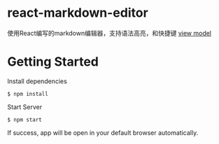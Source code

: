 # react-markdown-editor
使用React编写的markdown编辑器，支持语法高亮，和快捷键
[view model](https://github.com/chenshengshui/react-markdown-editor)
# Getting Started
Install dependencies
```
$ npm install
```
Start Server
```
$ npm start
```
If success, app will be open in your default browser automatically.
